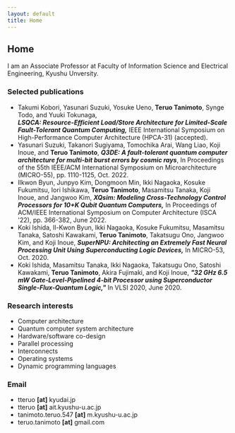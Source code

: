 ```yaml
---
layout: default
title: Home
---
```


## Home

I am an Associate Professor at Faculty of Information Science and Electrical Engineering, Kyushu Unversity.

### Selected publications
  - Takumi Kobori, Yasunari Suzuki, Yosuke Ueno, __Teruo Tanimoto__, Synge Todo, and Yuuki Tokunaga,  
   ***LSQCA: Resource-Efficient Load/Store Architecture for Limited-Scale Fault-Tolerant Quantum Computing,***
   IEEE International Symposium on High-Performance Computer Architecture (HPCA-31) (accepted).
  - Yasunari Suzuki, Takanori Sugiyama, Tomochika Arai, Wang Liao, Koji Inoue, and __Teruo Tanimoto__,
   ***Q3DE: A fault-tolerant quantum computer architecture for multi-bit burst errors by cosmic rays***,
   In Proceedings of the 55th IEEE/ACM International Symposium on Microarchitecture (MICRO-55), pp. 1110-1125, Oct. 2022.
  - Ilkwon Byun, Junpyo Kim, Dongmoon Min, Ikki Nagaoka, Kosuke Fukumitsu, Iori Ishikawa, __Teruo Tanimoto__, Masamitsu Tanaka, Koji Inoue, and Jangwoo Kim,
   ***XQsim: Modeling Cross-Technology Control Processors for 10+K Qubit Quantum Computers,***
   In Proceedings of ACM/IEEE International Symposium on Computer Architecture (ISCA '22), pp. 366-382, June 2022.
  - Koki Ishida, Il-Kwon Byun, Ikki Nagaoka, Kosuke Fukumitsu, Masamitsu Tanaka, Satoshi Kawakami, __Teruo Tanimoto__, Takatsugu Ono, Jangwoo Kim, and Koji Inoue,
   ***SuperNPU: Architecting an Extremely Fast Neural Processing Unit Using Superconducting Logic Devices,***
   In MICRO-53, Oct. 2020.
  - Koki Ishida, Masamitsu Tanaka, Ikki Nagaoka, Takatsugu Ono, Satoshi Kawakami, __Teruo Tanimoto__, Akira Fujimaki, and Koji Inoue,
    ***"32 GHz 6.5 mW Gate-Level-Pipelined 4-bit Processor using Superconductor Single-Flux-Quantum Logic,"***
    In VLSI 2020, June 2020.

### Research interests
  - Computer architecture
  - Quantum computer system architecture
  - Hardware/software co-design
  - Parallel processing
  - Interconnects
  - Operating systems
  - Dynamic programming languages

### Email
  - tteruo __[at]__ kyudai.jp
  - tteruo __[at]__ ait.kyushu-u.ac.jp
  - tanimoto.teruo.547 __[at]__ m.kyushu-u.ac.jp
  - teruo.tanimoto __[at]__ gmail.com
